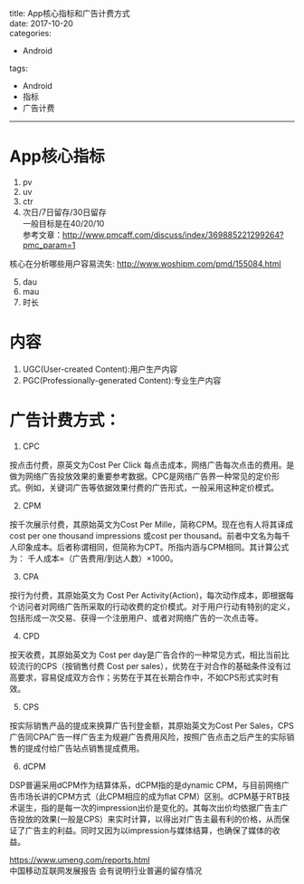 title: App核心指标和广告计费方式    
date: 2017-10-20     
categories:    
- Android    
       
       
       
tags:       
- Android    
- 指标    
- 广告计费    
    
---

# App核心指标
1. pv     
2. uv     
3. ctr     
4. 次日/7日留存/30日留存        
一般目标是在40/20/10     
参考文章：http://www.pmcaff.com/discuss/index/369885221299264?pmc_param=1  

核心在分析哪些用户容易流失: 
http://www.woshipm.com/pmd/155084.html

5. dau  
6. mau
7. 时长

# 内容  
1. UGC(User-created Content):用户生产内容    
2. PGC(Professionally-generated Content):专业生产内容    


# 广告计费方式：
1. CPC

按点击付费，原英文为Cost Per Click 每点击成本，网络广告每次点击的费用。是做为网络广告投放效果的重要参考数据。CPC是网络广告界一种常见的定价形式。例如，关键词广告等依据效果付费的广告形式，一般采用这种定价模式。

2. CPM

按千次展示付费，其原始英文为Cost Per Mille，简称CPM。现在也有人将其译成cost per one thousand impressions 或cost per thousand。前者中文名为每千人印象成本。后者称谓相同，但简称为CPT。所指内涵与CPM相同。其计算公式为：
千人成本=（广告费用/到达人数）×1000。

3. CPA

按行为付费，其原始英文为 Cost Per Activity(Action)，每次动作成本，即根据每个访问者对网络广告所采取的行动收费的定价模式。对于用户行动有特别的定义，包括形成一次交易、获得一个注册用户、或者对网络广告的一次点击等。

4. CPD

按天收费，其原始英文为 Cost per day是广告合作的一种常见方式，相比当前比较流行的CPS（按销售付费 Cost per sales），优势在于对合作的基础条件没有过高要求，容易促成双方合作；劣势在于其在长期合作中，不如CPS形式实时有效。

5. CPS

按实际销售产品的提成来换算广告刊登金额，其原始英文为Cost Per Sales，CPS广告同CPA广告一样广告主为规避广告费用风险，按照广告点击之后产生的实际销售的提成付给广告站点销售提成费用。

6. dCPM

DSP普遍采用dCPM作为结算体系，dCPM指的是dynamic CPM，与目前网络广告市场长讲的CPM方式（此CPM相应的成为flat CPM）区别。dCPM基于RTB技术诞生，指的是每一次的impression出价是变化的。其每次出价均依据广告主广告投放的效果(一般是CPS）来实时计算，以得出对广告主最有利的价格，从而保证了广告主的利益。同时又因为以impression与媒体结算，也确保了媒体的收益。

https://www.umeng.com/reports.html  
中国移动互联网发展报告 会有说明行业普遍的留存情况
